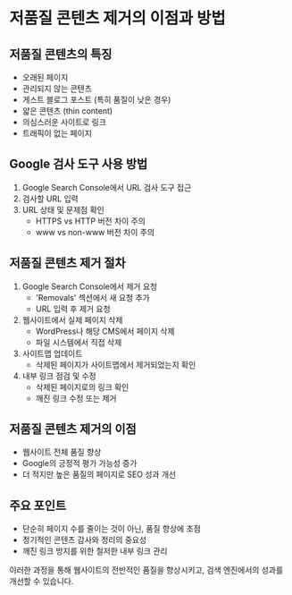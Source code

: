 # 저품질 콘텐츠 제거의 이점과 방법

## 저품질 콘텐츠의 특징

- 오래된 페이지
- 관리되지 않는 콘텐츠
- 게스트 블로그 포스트 (특히 품질이 낮은 경우)
- 얇은 콘텐츠 (thin content)
- 의심스러운 사이트로 링크
- 트래픽이 없는 페이지

## Google 검사 도구 사용 방법

1. Google Search Console에서 URL 검사 도구 접근
2. 검사할 URL 입력
3. URL 상태 및 문제점 확인
   - HTTPS vs HTTP 버전 차이 주의
   - www vs non-www 버전 차이 주의

## 저품질 콘텐츠 제거 절차

1. Google Search Console에서 제거 요청
   - 'Removals' 섹션에서 새 요청 추가
   - URL 입력 후 제거 요청
2. 웹사이트에서 실제 페이지 삭제
   - WordPress나 해당 CMS에서 페이지 삭제
   - 파일 시스템에서 직접 삭제
3. 사이트맵 업데이트
   - 삭제된 페이지가 사이트맵에서 제거되었는지 확인
4. 내부 링크 점검 및 수정
   - 삭제된 페이지로의 링크 확인
   - 깨진 링크 수정 또는 제거

## 저품질 콘텐츠 제거의 이점

- 웹사이트 전체 품질 향상
- Google의 긍정적 평가 가능성 증가
- 더 적지만 높은 품질의 페이지로 SEO 성과 개선

## 주요 포인트

- 단순히 페이지 수를 줄이는 것이 아닌, 품질 향상에 초점
- 정기적인 콘텐츠 감사와 정리의 중요성
- 깨진 링크 방지를 위한 철저한 내부 링크 관리

이러한 과정을 통해 웹사이트의 전반적인 품질을 향상시키고, 검색 엔진에서의 성과를 개선할 수 있습니다.
